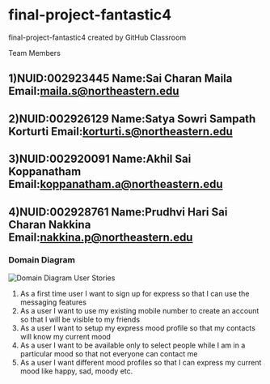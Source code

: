 # final-project-fantastic4
final-project-fantastic4 created by GitHub Classroom


Team Members

## 1)NUID:002923445 Name:Sai Charan Maila Email:maila.s@northeastern.edu

## 2)NUID:002926129 Name:Satya Sowri Sampath Korturti Email:korturti.s@northeastern.edu

## 3)NUID:002920091 Name:Akhil Sai Koppanatham Email:koppanatham.a@northeastern.edu

## 4)NUID:002928761 Name:Prudhvi Hari Sai Charan Nakkina Email:nakkina.p@northeastern.edu

### Domain Diagram
![Domain Diagram](https://user-images.githubusercontent.com/98078922/160919688-58ccfc3b-c196-4c09-b205-8836e338bf37.jpeg)
User Stories
1. As a first time user I want to sign up for express so that I can use the messaging features
2. As a user I want to use my existing mobile number to create an account so that I will be visible to my friends
3. As a user I want to setup my express mood profile so that my contacts will know my current mood
4. As a user I want to be available only to select people while I am in a particular mood so that not everyone can contact me
5. As a user I want different mood profiles so that I can express my current mood like happy, sad, moody etc.

